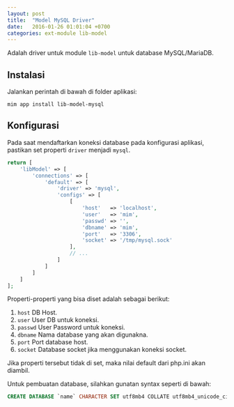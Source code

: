 ```yaml
---
layout: post
title:  "Model MySQL Driver"
date:   2016-01-26 01:01:04 +0700
categories: ext-module lib-model
---
```


Adalah driver untuk module `lib-model` untuk database MySQL/MariaDB.

## Instalasi

Jalankan perintah di bawah di folder aplikasi:

```
mim app install lib-model-mysql
```

## Konfigurasi

Pada saat mendaftarkan koneksi database pada konfigurasi aplikasi, pastikan
set properti `driver` menjadi `mysql`.

```php
return [
    'libModel' => [
        'connections' => [
            'default' => [
                'driver' => 'mysql',
                'configs' => [
                    [
                        'host'   => 'localhost',
                        'user'   => 'mim',
                        'passwd' => '',
                        'dbname' => 'mim',
                        'port'   => '3306',
                        'socket' => '/tmp/mysql.sock'
                    ],
                    // ...
                ]
            ]
        ]
    ]
];
```

Properti-properti yang bisa diset adalah sebagai berikut:

1. `host` DB Host.
1. `user` User DB untuk koneksi.
1. `passwd` User Password untuk koneksi.
1. `dbname` Nama database yang akan digunakna.
1. `port` Port database host.
1. `socket` Database socket jika menggunakan koneksi socket.

Jika properti tersebut tidak di set, maka nilai default dari php.ini akan
diambil.

Untuk pembuatan database, silahkan gunatan syntax seperti di bawah:

```sql 
CREATE DATABASE `name` CHARACTER SET utf8mb4 COLLATE utf8mb4_unicode_ci;
```